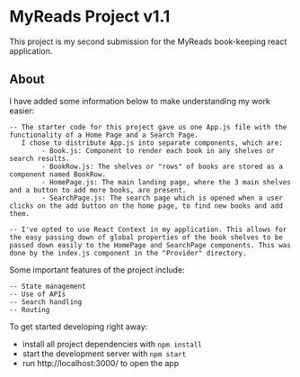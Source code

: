 # MyReads Project v1.1

This project is my second submission for the MyReads book-keeping react application.

## About



I have added some information below to make understanding my work easier:

    -- The starter code for this project gave us one App.js file with the functionality of a Home Page and a Search Page.
       I chose to distribute App.js into separate components, which are:
            - Book.js: Component to render each book in any shelves or search results.
            - BookRow.js: The shelves or "rows" of books are stored as a component named BookRow. 
            - HomePage.js: The main landing page, where the 3 main shelves and a button to add more books, are present.
            - SearchPage.js: The search page which is opened when a user clicks on the add button on the home page, to find new books and add them.

    -- I've opted to use React Context in my application. This allows for the easy passing down of global properties of the book shelves to be passed down easily to the HomePage and SearchPage components. This was done by the index.js component in the "Provider" directory.

Some important features of the project include:
    
    -- State management
    -- Use of APIs
    -- Search handling
    -- Routing

To get started developing right away:

* install all project dependencies with `npm install`
* start the development server with `npm start`
* run http://localhost:3000/ to open the app


